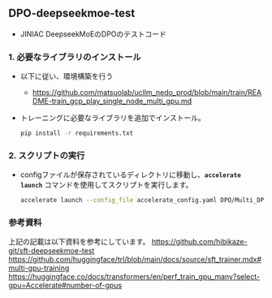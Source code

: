 ## **DPO-deepseekmoe-test**
- JINIAC DeepseekMoEのDPOのテストコード


### **1. 必要なライブラリのインストール**
-  以下に従い、環境構築を行う
    -  https://github.com/matsuolab/ucllm_nedo_prod/blob/main/train/README-train_gcp_play_single_node_multi_gpu.md

- トレーニングに必要なライブラリを追加でインストール。
    
    ```bash
    pip install -r requirements.txt
    ```
    
### **2. スクリプトの実行**

- configファイルが保存されているディレクトリに移動し、**`accelerate launch`** コマンドを使用してスクリプトを実行します。
    
    ```bash
    accelerate launch --config_file accelerate_config.yaml DPO/Multi_DPO_prod.py
    ```

### **参考資料**
上記の記載は以下資料を参考にしています。
https://github.com/hibikaze-git/sft-deepseekmoe-test
https://github.com/huggingface/trl/blob/main/docs/source/sft_trainer.mdx#multi-gpu-training
https://huggingface.co/docs/transformers/en/perf_train_gpu_many?select-gpu=Accelerate#number-of-gpus
